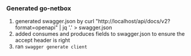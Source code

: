 ### Generated go-netbox

1. generated swagger.json by curl "http://localhost/api/docs/v2?format=openapi" | jq '.' > swagger.json
2. added consumes and produces fields to swagger.json to ensure the accept header is right
3. ran ```swagger generate client```


